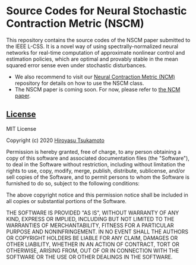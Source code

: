 # Source Codes for Neural Stochastic Contraction Metric (NSCM)
This repository contains the source codes of the NSCM paper submitted to the IEEE L-CSS. It is a novel way of using spectrally-normalized neural networks for real-time computation of approximate nonlinear control and estimation policies, which are optimal and provably stable in the mean squared error sense even under stochastic disturbances.
* We also recommend to visit our [Neural Contraction Metric (NCM)](https://github.com/AstroHiro/ncm) repository for details on how to use the NSCM class.
* The NSCM paper is coming soon. For now, please refer to [the NCM paper](https://arxiv.org/abs/2006.04361).

## [License](https://github.com/AstroHiro/ncm/blob/master/LICENSE.txt)
MIT License

Copyright (c) 2020 [Hiroyasu Tsukamoto](https://hirotsukamoto.com/)

Permission is hereby granted, free of charge, to any person obtaining a copy
of this software and associated documentation files (the "Software"), to deal
in the Software without restriction, including without limitation the rights
to use, copy, modify, merge, publish, distribute, sublicense, and/or sell
copies of the Software, and to permit persons to whom the Software is
furnished to do so, subject to the following conditions:

The above copyright notice and this permission notice shall be included in all
copies or substantial portions of the Software.

THE SOFTWARE IS PROVIDED "AS IS", WITHOUT WARRANTY OF ANY KIND, EXPRESS OR
IMPLIED, INCLUDING BUT NOT LIMITED TO THE WARRANTIES OF MERCHANTABILITY,
FITNESS FOR A PARTICULAR PURPOSE AND NONINFRINGEMENT. IN NO EVENT SHALL THE
AUTHORS OR COPYRIGHT HOLDERS BE LIABLE FOR ANY CLAIM, DAMAGES OR OTHER
LIABILITY, WHETHER IN AN ACTION OF CONTRACT, TORT OR OTHERWISE, ARISING FROM,
OUT OF OR IN CONNECTION WITH THE SOFTWARE OR THE USE OR OTHER DEALINGS IN THE
SOFTWARE.
